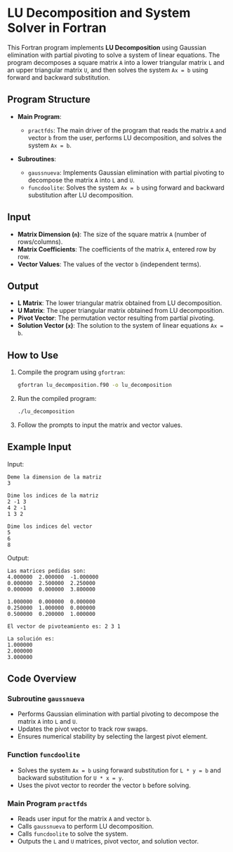 # LU Decomposition and System Solver in Fortran

This Fortran program implements **LU Decomposition** using Gaussian elimination with partial pivoting to solve a system of linear equations. The program decomposes a square matrix `A` into a lower triangular matrix `L` and an upper triangular matrix `U`, and then solves the system `Ax = b` using forward and backward substitution.

## Program Structure

- **Main Program**:
  - `practfds`: The main driver of the program that reads the matrix `A` and vector `b` from the user, performs LU decomposition, and solves the system `Ax = b`.

- **Subroutines**:
  - `gaussnueva`: Implements Gaussian elimination with partial pivoting to decompose the matrix `A` into `L` and `U`.
  - `funcdoolite`: Solves the system `Ax = b` using forward and backward substitution after LU decomposition.

## Input
- **Matrix Dimension (`n`)**: The size of the square matrix `A` (number of rows/columns).
- **Matrix Coefficients**: The coefficients of the matrix `A`, entered row by row.
- **Vector Values**: The values of the vector `b` (independent terms).

## Output
- **L Matrix**: The lower triangular matrix obtained from LU decomposition.
- **U Matrix**: The upper triangular matrix obtained from LU decomposition.
- **Pivot Vector**: The permutation vector resulting from partial pivoting.
- **Solution Vector (`x`)**: The solution to the system of linear equations `Ax = b`.

## How to Use

1. Compile the program using `gfortran`:
   ```bash
   gfortran lu_decomposition.f90 -o lu_decomposition
   ```
2. Run the compiled program:
   ```bash
   ./lu_decomposition
   ```
3. Follow the prompts to input the matrix and vector values.

## Example Input
Input:
```
Deme la dimension de la matriz
3

Dime los indices de la matriz
2 -1 3
4 2 -1
1 3 2

Dime los indices del vector
5
6
8
```

Output:
```
Las matrices pedidas son:
4.000000  2.000000  -1.000000
0.000000  2.500000  2.250000
0.000000  0.000000  3.800000

1.000000  0.000000  0.000000
0.250000  1.000000  0.000000
0.500000  0.200000  1.000000

El vector de pivoteamiento es: 2 3 1

La solución es:
1.000000
2.000000
3.000000
```

## Code Overview
### Subroutine `gaussnueva`
* Performs Gaussian elimination with partial pivoting to decompose the matrix `A` into `L` and `U`.
* Updates the pivot vector to track row swaps.
* Ensures numerical stability by selecting the largest pivot element.

### Function `funcdoolite`
* Solves the system `Ax = b` using forward substitution for `L * y = b` and backward substitution for `U * x = y`.
* Uses the pivot vector to reorder the vector `b` before solving.

### Main Program `practfds`
* Reads user input for the matrix `A` and vector `b`.
* Calls `gaussnueva` to perform LU decomposition.
* Calls `funcdoolite` to solve the system.
* Outputs the `L` and `U` matrices, pivot vector, and solution vector.
